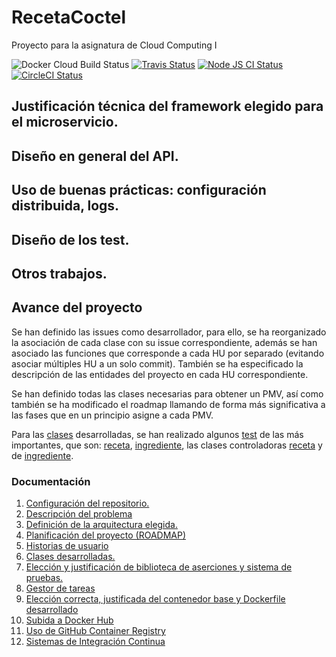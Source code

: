 # RecetaCoctel

Proyecto para la asignatura de Cloud Computing I 

![Docker Cloud Build Status](https://img.shields.io/docker/cloud/build/cr13/recetacoctel)  [![Travis Status](https://travis-ci.com/cr13/RecetaCoctel.svg?branch=main)](https://travis-ci.com/cr13/RecetaCoctel) 
[![Node JS CI Status](https://github.com/cr13/RecetaCoctel/workflows/Node.js%20CI/badge.svg)](https://github.com/cr13/RecetaCoctel/actions)  [![CircleCI Status](https://circleci.com/gh/cr13/RecetaCoctel.svg?style=shield)](https://app.circleci.com/pipelines/github/cr13/RecetaCoctel?branch=main)

## Justificación técnica del framework elegido para el microservicio.

## Diseño en general del API.

## Uso de buenas prácticas: configuración distribuida, logs.

## Diseño de los test.

## Otros trabajos.

## Avance del proyecto

Se han definido las issues como desarrollador, para ello, se ha reorganizado la asociación de cada clase con su issue correspondiente, además se han asociado las funciones que corresponde a cada HU por separado (evitando asociar múltiples HU a un solo commit). También se ha especificado la descripción de las entidades del proyecto en cada HU correspondiente.

Se han definido todas las clases necesarias para obtener un PMV, así como también se ha modificado el roadmap llamando de forma más significativa a las fases que en un principio asigne a cada PMV.

Para las [clases](https://github.com/cr13/RecetaCoctel#ClasesDesarrolladas) desarrolladas, se han realizado algunos [test](https://github.com/cr13/RecetaCoctel/tree/main/src/test) de las más importantes, que son: [receta](https://github.com/cr13/RecetaCoctel/blob/main/src/test/receta.test.js), [ingrediente](https://github.com/cr13/RecetaCoctel/blob/main/src/test/ingredientes.test.js), las clases controladoras [receta](https://github.com/cr13/RecetaCoctel/blob/main/src/test/controller_receta.test.js) y de [ingrediente](https://github.com/cr13/RecetaCoctel/blob/main/src/test/controller_ingrediente.test.js).

### Documentación

1. [Configuración del repositorio.](./doc/doc_H0.md)
2. [Descripción del problema](./doc/desc_prob.md)
3. [Definición de la arquitectura elegida.](https://cr13.github.io/RecetaCoctel/)
4. [Planificación del proyecto (ROADMAP)](https://cr13.github.io/RecetaCoctel/Roadmap.html)
5. [Historias de usuario](https://cr13.github.io/RecetaCoctel/hu.html)
6. [Clases desarrolladas.](https://cr13.github.io/RecetaCoctel/clases_desarrolladas.html)
7. [Elección y justificación de biblioteca de aserciones y sistema de pruebas.](https://cr13.github.io/RecetaCoctel/aserciones_sis_pruebas.html)
8. [Gestor de tareas](https://cr13.github.io/RecetaCoctel/aserciones_sis_pruebas.html#item3)
9. [Elección correcta, justificada del contenedor base y Dockerfile desarrollado](https://cr13.github.io/RecetaCoctel/contenedor.html)
10. [Subida a Docker Hub](https://cr13.github.io/RecetaCoctel/docker_hub.html)
11. [Uso de GitHub Container Registry](https://cr13.github.io/RecetaCoctel/githubcontainerregistry.html)
12. [Sistemas de Integración Continua](https://cr13.github.io/RecetaCoctel/ci.html)
